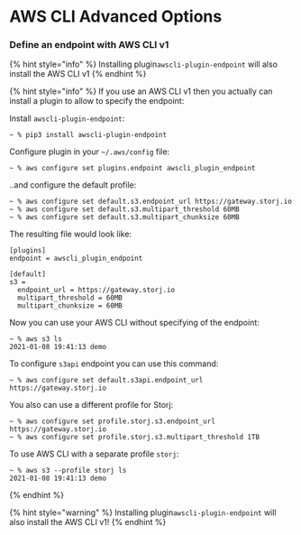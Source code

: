 # AWS CLI Advanced Options

### Define an endpoint with AWS CLI v1

{% hint style="info" %}
Installing plugin`awscli-plugin-endpoint` will also install the AWS CLI v1
{% endhint %}

{% hint style="info" %}
If you use an AWS CLI v1 then you actually can install a plugin to allow to specify the endpoint:

Install `awscli-plugin-endpoint`:

```
~ % pip3 install awscli-plugin-endpoint
```

Configure plugin in your `~/.aws/config` file:

```
~ % aws configure set plugins.endpoint awscli_plugin_endpoint
```

..and configure the default profile:

```
~ % aws configure set default.s3.endpoint_url https://gateway.storj.io
~ % aws configure set default.s3.multipart_threshold 60MB
~ % aws configure set default.s3.multipart_chunksize 60MB
```

The resulting file would look like:

```
[plugins]
endpoint = awscli_plugin_endpoint

[default]
s3 =
  endpoint_url = https://gateway.storj.io
  multipart_threshold = 60MB  
  multipart_chunksize = 60MB
```

Now you can use your AWS CLI without specifying of the endpoint:

```
~ % aws s3 ls
2021-01-08 19:41:13 demo
```

To configure `s3api` endpoint you can use this command:

```
~ % aws configure set default.s3api.endpoint_url https://gateway.storj.io
```

You also can use a different profile for Storj:

```
~ % aws configure set profile.storj.s3.endpoint_url https://gateway.storj.io
~ % aws configure set profile.storj.s3.multipart_threshold 1TB
```

To use AWS CLI with a separate profile `storj`:

```
~ % aws s3 --profile storj ls
2021-01-08 19:41:13 demo
```
{% endhint %}

{% hint style="warning" %}
Installing plugin`awscli-plugin-endpoint` will also install the AWS CLI v1!
{% endhint %}
